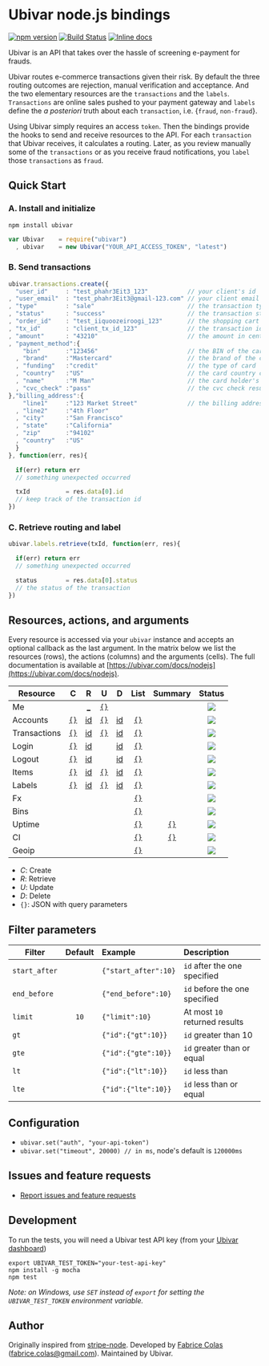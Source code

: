 # Ubivar node.js bindings 
[![npm version](https://badge.fury.io/js/ubivar.svg)](http://badge.fury.io/js/ubivar) [![Build Status](https://travis-ci.org/ubivar/ubivar-node.png?branch=master)](https://travis-ci.org/ubivar/ubivar-node)   [![Inline docs](http://inch-ci.org/github/ubivar/ubivar-node.svg?branch=master)](http://inch-ci.org/github/ubivar/ubivar-node)
 
Ubivar is an API that takes over the hassle of screening e-payment for
frauds. 

Ubivar routes e-commerce transactions given their risk. By default the three
routing outcomes are rejection, manual verification and acceptance. And the two
elementary resources are the `transactions` and the `labels`.  `Transactions`
are online sales pushed to your payment gateway and `labels` define the *a
posteriori* truth about each `transaction`, i.e. {`fraud`, `non-fraud`}. 

Using Ubivar simply requires an access `token`. Then the bindings provide the
hooks to send and receive resources to the API. For each `transaction` that
Ubivar receives, it calculates a routing. Later, as you review manually some of
the `transactions` or as you receive fraud notifications, you `label` 
those `transactions` as `fraud`. 

## Quick Start

### A. Install and initialize 

`npm install ubivar`

```js
var Ubivar    = require("ubivar")
  , ubivar    = new Ubivar("YOUR_API_ACCESS_TOKEN", "latest")
```

### B. Send transactions
```js
ubivar.transactions.create({
  "user_id"     : "test_phahr3Eit3_123"           // your client's id
, "user_email"  : "test_phahr3Eit3@gmail-123.com" // your client email
, "type"        : "sale"                          // the transaction type
, "status"      : "success"                       // the transaction status 
, "order_id"    : "test_iiquoozeiroogi_123"       // the shopping cart id
, "tx_id"       : "client_tx_id_123"              // the transaction id 
, "amount"      : "43210"                         // the amount in cents
, "payment_method":{
    "bin"       :"123456"                         // the BIN of the card
  , "brand"     :"Mastercard"                     // the brand of the card
  , "funding"   :"credit"                         // the type of card
  , "country"   :"US"                             // the card country code
  , "name"      :"M Man"                          // the card holder's name
  , "cvc_check" :"pass"                           // the cvc check result
},"billing_address":{
    "line1"     :"123 Market Street"              // the billing address
  , "line2"     :"4th Floor"                       
  , "city"      :"San Francisco"
  , "state"     :"California"
  , "zip"       :"94102"
  , "country"   :"US"
  }
}, function(err, res){

  if(err) return err 
  // something unexpected occurred

  txId          = res.data[0].id 
  // keep track of the transaction id 
})
```

### C. Retrieve routing and label 
```js
ubivar.labels.retrieve(txId, function(err, res){

  if(err) return err
  // something unexpected occurred

  status        = res.data[0].status
  // the status of the transaction
})
```

## Resources, actions, and arguments 
Every resource is accessed via your `ubivar` instance and accepts an optional
callback as the last argument. In the matrix below we list the resources
(rows), the actions (columns) and the arguments (cells). The full documentation
is available at
[https://ubivar.com/docs/nodejs](https://ubivar.com/docs/nodejs). 

| Resource      | C | R | U | D | List   | Summary | Status |  
| ------------- |:------:|:--------:|:------:|:------:|:------:|:-------:|:------:|
| Me            |        |<a href="https://ubivar.com/docs/nodejs#retrieve_your_information">_</a>  |<a href="https://ubivar.com/docs/nodejs#retrieve_your_information">`{}`</a>|        |        | | ![](https://status.ubivar.com/ubivar-node/resources/me.svg)|
| Accounts      |<a href="https://ubivar.com/docs/nodejs#create_an_account">`{}`</a>|<a href="https://ubivar.com/docs/nodejs#retrieve_an_account">id</a>  |<a href="https://ubivar.com/docs/nodejs#update_an_account">`{}`</a>|<a href="https://ubivar.com/docs/nodejs#delete_an_account">id</a>|<a href="https://ubivar.com/docs/nodejs#list_accounts">`{}`</a>| | ![](https://status.ubivar.com/ubivar-node/resources/accounts.svg)|
| Transactions  |<a href="https://ubivar.com/docs/nodejs#create_a_transaction">`{}`</a>| <a href="https://ubivar.com/docs/nodejs#retrieve_a_transaction">id</a>  |<a href="https://ubivar.com/docs/nodejs#update_a_transaction">`{}`</a>|<a href="https://ubivar.com/docs/nodejs#delete_a_transaction">id</a>|<a href="https://ubivar.com/docs/nodejs#list_transactions">`{}`</a>| | ![](https://status.ubivar.com/ubivar-node/resources/transactions.svg)| 
| Login         |<a href="https://ubivar.com/docs/nodejs#create_login_event">`{}`</a>|<a href="https://ubivar.com/docs/nodejs#retrieve_login_event">id</a>  |        |<a href="https://ubivar.com/docs/nodejs#delete_login_event">id</a>|<a href="https://ubivar.com/docs/nodejs#list_login_events">`{}`</a>| | ![](https://status.ubivar.com/ubivar-node/resources/login.svg)| 
| Logout        |<a href="https://ubivar.com/docs/nodejs#create_logout_event">`{}`</a>|<a href="https://ubivar.com/docs/nodejs#retrieve_logout_event">id</a>  |        |<a href="https://ubivar.com/docs/nodejs#delete_logout_event">id</a>|<a href="https://ubivar.com/docs/nodejs#list_logout_events">`{}`</a>| | ![](https://status.ubivar.com/ubivar-node/resources/logout.svg)| 
| Items         |<a href="https://ubivar.com/docs/nodejs#create_item">`{}`</a>|<a href="https://ubivar.com/docs/nodejs#retrieve_item">id</a>  |<a href="https://ubivar.com/docs/nodejs#update_item">`{}`</a>|<a href="https://ubivar.com/docs/nodejs#delete_item">id</a>|<a href="https://ubivar.com/docs/nodejs#list_items">`{}`</a>| | ![](https://status.ubivar.com/ubivar-node/resources/items.svg)| 
| Labels        |<a href="https://ubivar.com/docs/nodejs#create_label">`{}`</a>|<a href="https://ubivar.com/docs/nodejs#retrieve_label">id</a>  |<a href="https://ubivar.com/docs/nodejs#update_label">`{}`</a>|<a href="https://ubivar.com/docs/nodejs#delete_label">id</a>|<a href="https://ubivar.com/docs/nodejs#list_labels">`{}`</a>| | ![](https://status.ubivar.com/ubivar-node/resources/labels.svg)| 
| Fx            |        |          |        |        |<a href="https://ubivar.com/docs/nodejs#list_fx">`{}`</a>| | ![](https://status.ubivar.com/ubivar-node/resources/fx.svg)| 
| Bins          |        |          |        |        |<a href="https://ubivar.com/docs/nodejs#list_bin">`{}`</a>| | ![](https://status.ubivar.com/ubivar-node/resources/bin.svg)| 
| Uptime |        |          |        |        |<a href="https://ubivar.com/docs/nodejs#list_uptime">`{}`</a>| <a href="https://ubivar.com/docs/nodejs#summary_uptime">`{}`</a>|![](https://status.ubivar.com/ubivar-node/resources/uptime.svg)| 
| CI        |        |          |        |        |<a href="https://ubivar.com/docs/nodejs#list_ci">`{}`</a>| <a href="https://ubivar.com/docs/nodejs#summary_ci">`{}`</a>|![](https://status.ubivar.com/ubivar-node/resources/ci.svg)| 
| Geoip         |        |          |        |        |<a href="https://ubivar.com/docs/nodejs#list_geoip">`{}`</a>| |![](https://status.ubivar.com/ubivar-node/resources/geoip.svg)| 

+ *C*: Create
+ *R*: Retrieve
+ *U*: Update
+ *D*: Delete
+ `{}`: JSON with query parameters

## Filter parameters

| Filter        | Default | Example             | Description                   |
| ------------- |:-------:|:--------------------|:------------------------------|
| `start_after` |         | `{"start_after":10}`| `id` after the one specified  |
| `end_before`  |         | `{"end_before":10}` | `id` before the one specified |
| `limit`       | `10`    | `{"limit":10}`      | At most `10` returned results |
| `gt`          |         | `{"id":{"gt":10}}`  | `id` greater than 10          |
| `gte`         |         | `{"id":{"gte":10}}` | `id` greater than or equal    |
| `lt`          |         | `{"id":{"lt":10}}`  | `id` less than                |
| `lte`         |         | `{"id":{"lte":10}}` | `id` less than or equal       |

## Configuration

+ `ubivar.set("auth", "your-api-token")`
+ `ubivar.set("timeout", 20000) // in ms`, node's default is `120000ms`

## Issues and feature requests 

+ [Report issues and feature requests](https://github.com/ubivar/ubivar-node/issues)

## Development

To run the tests, you will need a Ubivar test API key (from your [Ubivar dashboard](https://my.ubivar.com))

```
export UBIVAR_TEST_TOKEN="your-test-api-key"
npm install -g mocha
npm test
```
*Note: on Windows, use `SET` instead of `export` for setting the `UBIVAR_TEST_TOKEN` environment variable.*

## Author

Originally inspired from [stripe-node](https://github.com/stripe/stripe-node). Developed by [Fabrice Colas](https://fabricecolas.me) ([fabrice.colas@gmail.com](mailto:fabrice.colas@gmail.com)). Maintained by Ubivar. 
